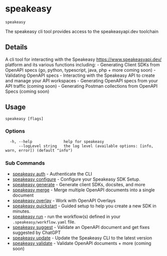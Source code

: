 # speakeasy  
`speakeasy`  


The speakeasy cli tool provides access to the speakeasyapi.dev toolchain  

## Details

 A cli tool for interacting with the Speakeasy https://www.speakeasyapi.dev/ platform and its various functions including:
	- Generating Client SDKs from OpenAPI specs (go, python, typescript, java, php + more coming soon)
	- Validating OpenAPI specs
	- Interacting with the Speakeasy API to create and manage your API workspaces
	- Generating OpenAPI specs from your API traffic 								(coming soon)
	- Generating Postman collections from OpenAPI Specs 							(coming soon)


## Usage

```
speakeasy [flags]
```

### Options

```
  -h, --help              help for speakeasy
      --logLevel string   the log level (available options: [info, warn, error]) (default "info")
```

### Sub Commands

* [speakeasy auth](auth/README.md)	 - Authenticate the CLI
* [speakeasy configure](configure/README.md)	 - Configure your Speakeasy SDK Setup.
* [speakeasy generate](generate/README.md)	 - Generate client SDKs, docsites, and more
* [speakeasy merge](merge.md)	 - Merge multiple OpenAPI documents into a single document
* [speakeasy overlay](overlay/README.md)	 - Work with OpenAPI Overlays
* [speakeasy quickstart](quickstart.md)	 - Guided setup to help you create a new SDK in minutes.
* [speakeasy run](run.md)	 - run the workflow(s) defined in your `.speakeasy/workflow.yaml` file.
* [speakeasy suggest](suggest.md)	 - Validate an OpenAPI document and get fixes suggested by ChatGPT
* [speakeasy update](update.md)	 - Update the Speakeasy CLI to the latest version
* [speakeasy validate](validate/README.md)	 - Validate OpenAPI documents + more (coming soon)
